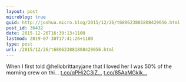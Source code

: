 ```yaml
---
layout: post
microblog: true
guid: http://joshua.micro.blog/2015/12/26/t680623881808429056.html
post_id: 36432
date: 2015-12-26T16:39:13+1100
lastmod: 2019-07-30T17:41:26+1100
type: post
url: /2015/12/26/t680623881808429056.html
---
```

When I first told @hellobrittanyjane that I loved her I was 50% of the morning crew on thi… [t.co/qPHi2C3iZ...](https://t.co/qPHi2C3iZj) [t.co/85AaMGklk...](https://t.co/85AaMGklkc)
